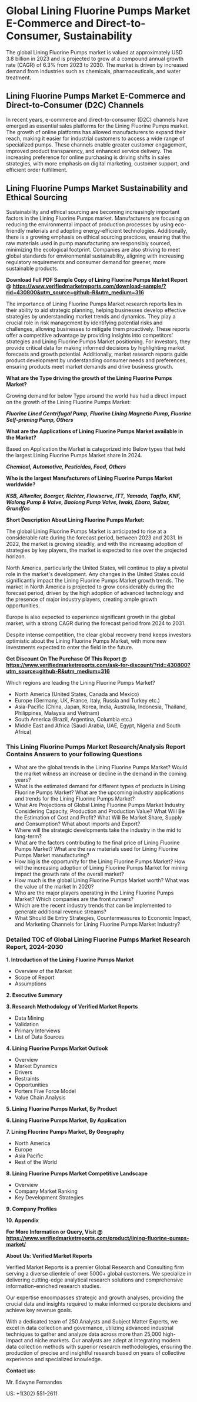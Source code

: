 <h1>Global Lining Fluorine Pumps Market E-Commerce and Direct-to-Consumer, Sustainability</h1><p class=""><p>The global Lining Fluorine Pumps market is valued at approximately USD 3.8 billion in 2023 and is projected to grow at a compound annual growth rate (CAGR) of 6.3% from 2023 to 2030. The market is driven by increased demand from industries such as chemicals, pharmaceuticals, and water treatment.</p><h2>Lining Fluorine Pumps Market E-Commerce and Direct-to-Consumer (D2C) Channels</h2><p>In recent years, e-commerce and direct-to-consumer (D2C) channels have emerged as essential sales platforms for the Lining Fluorine Pumps market. The growth of online platforms has allowed manufacturers to expand their reach, making it easier for industrial customers to access a wide range of specialized pumps. These channels enable greater customer engagement, improved product transparency, and enhanced service delivery. The increasing preference for online purchasing is driving shifts in sales strategies, with more emphasis on digital marketing, customer support, and efficient order fulfillment.</p><h2>Lining Fluorine Pumps Market Sustainability and Ethical Sourcing</h2><p>Sustainability and ethical sourcing are becoming increasingly important factors in the Lining Fluorine Pumps market. Manufacturers are focusing on reducing the environmental impact of production processes by using eco-friendly materials and adopting energy-efficient technologies. Additionally, there is a growing emphasis on ethical sourcing practices, ensuring that the raw materials used in pump manufacturing are responsibly sourced, minimizing the ecological footprint. Companies are also striving to meet global standards for environmental sustainability, aligning with increasing regulatory requirements and consumer demand for greener, more sustainable products.</p></p><p class=""><strong>Download Full PDF Sample Copy of Lining Fluorine Pumps Market Report @ <a href="https://www.verifiedmarketreports.com/download-sample/?rid=430800&utm_source=github-R&utm_medium=316" target="_blank">https://www.verifiedmarketreports.com/download-sample/?rid=430800&utm_source=github-R&utm_medium=316</a></strong></p><p>The importance of&nbsp;Lining Fluorine Pumps Market research reports lies in their ability to aid strategic planning, helping businesses develop effective strategies by understanding market trends and dynamics. They play a crucial role in risk management by identifying potential risks and challenges, allowing businesses to mitigate them proactively. These reports offer a competitive advantage by providing insights into competitors' strategies and Lining Fluorine Pumps Market positioning. For investors, they provide critical data for making informed decisions by highlighting market forecasts and growth potential. Additionally, market research reports guide product development by understanding consumer needs and preferences, ensuring products meet market demands and drive business growth.</p><p><strong>What are the&nbsp;Type driving the growth of the Lining Fluorine Pumps Market?</strong></p><p id="" class="">Growing demand for below Type around the world has had a direct impact on the growth of the Lining Fluorine Pumps Market:</p><p class=""><em><strong>Fluorine Lined Centrifugal Pump, Fluorine Lining Magnetic Pump, Fluorine Self-priming Pump, Others</strong></em></p><p class=""><strong>What are the&nbsp;Applications&nbsp;of Lining Fluorine Pumps Market available in the Market?</strong></p><p id="" class="">Based on Application the Market is categorized into Below types that held the largest Lining Fluorine Pumps Market share In 2024.</p><p class=""><em><strong>Chemical, Automotive, Pesticides, Food, Others</strong></em></p><p class=""><strong>Who is the largest Manufacturers of Lining Fluorine Pumps Market worldwide?</strong></p><p><em><strong>KSB, Allweiler, Boerger, Richter, Flowserve, ITT, Yamada, Tapflo, KNF, Wolong Pump & Valve, Baolong Pump Valve, Iwaki, Ebara, Sulzer, Grundfos</strong></em></p><p id="" class=""><strong>Short Description About Lining Fluorine Pumps Market:</strong></p><p>The global Lining Fluorine Pumps Market is anticipated to rise at a considerable rate during the forecast period, between 2023 and 2031. In 2022, the market is growing steadily, and with the increasing adoption of strategies by key players, the market is expected to rise over the projected horizon.</p><p>North America, particularly the United States, will continue to play a pivotal role in the market's development. Any changes in the United States could significantly impact the Lining Fluorine Pumps Market growth trends. The market in North America is projected to grow considerably during the forecast period, driven by the high adoption of advanced technology and the presence of major industry players, creating ample growth opportunities.</p><p>Europe is also expected to experience significant growth in the global market, with a strong CAGR during the forecast period from 2024 to 2031.</p><p>Despite intense competition, the clear global recovery trend keeps investors optimistic about the Lining Fluorine Pumps Market, with more new investments expected to enter the field in the future.</p><p id="" class=""><strong>Get Discount On The Purchase Of This Report @ <a href="https://www.verifiedmarketreports.com/ask-for-discount/?rid=430800?utm_source=github-R&utm_medium=316" target="_blank">https://www.verifiedmarketreports.com/ask-for-discount/?rid=430800?utm_source=github-R&utm_medium=316</a></strong></p><p class="">Which regions are leading the Lining Fluorine Pumps Market?</p><ul><li>North America (United States, Canada and Mexico)</li><li>Europe (Germany, UK, France, Italy, Russia and Turkey etc.)</li><li>Asia-Pacific (China, Japan, Korea, India, Australia, Indonesia, Thailand, Philippines, Malaysia and Vietnam)</li><li>South America (Brazil, Argentina, Columbia etc.)</li><li>Middle East and Africa (Saudi Arabia, UAE, Egypt, Nigeria and South Africa)</li></ul><h3 id="" class="">This Lining Fluorine Pumps Market Research/Analysis Report Contains Answers to your following Questions</h3><ul><li>What are the global trends in the Lining Fluorine Pumps Market? Would the market witness an increase or decline in the demand in the coming years?</li><li>What is the estimated demand for different types of products in Lining Fluorine Pumps Market? What are the upcoming industry applications and trends for the Lining Fluorine Pumps Market?</li><li>What Are Projections of Global Lining Fluorine Pumps Market Industry Considering Capacity, Production and Production Value? What Will Be the Estimation of Cost and Profit? What Will Be Market Share, Supply and Consumption? What about imports and Export?</li><li>Where will the strategic developments take the industry in the mid to long-term?</li><li>What are the factors contributing to the final price of Lining Fluorine Pumps Market? What are the raw materials used for Lining Fluorine Pumps Market manufacturing?</li><li>How big is the opportunity for the Lining Fluorine Pumps Market? How will the increasing adoption of Lining Fluorine Pumps Market for mining impact the growth rate of the overall market?</li><li>How much is the global Lining Fluorine Pumps Market worth? What was the value of the market In 2020?</li><li>Who are the major players operating in the Lining Fluorine Pumps Market? Which companies are the front runners?</li><li>Which are the recent industry trends that can be implemented to generate additional revenue streams?</li><li>What Should Be Entry Strategies, Countermeasures to Economic Impact, and Marketing Channels for Lining Fluorine Pumps Market Industry?</li></ul><h3 id="" class="">Detailed TOC of Global Lining Fluorine Pumps Market Research Report, 2024-2030</h3><p id="" class=""><strong>1. Introduction of the Lining Fluorine Pumps Market</strong></p><ul><li>Overview of the Market</li><li>Scope of Report</li><li>Assumptions</li></ul><p id="" class=""><strong>2. Executive Summary</strong></p><p id="" class=""><strong>3. Research Methodology of Verified Market Reports</strong></p><ul><li>Data Mining</li><li>Validation</li><li>Primary Interviews</li><li>List of Data Sources</li></ul><p id="" class=""><strong>4. Lining Fluorine Pumps Market Outlook</strong></p><ul><li>Overview</li><li>Market Dynamics</li><li>Drivers</li><li>Restraints</li><li>Opportunities</li><li>Porters Five Force Model</li><li>Value Chain Analysis</li></ul><p id="" class=""><strong>5. Lining Fluorine Pumps Market, By Product</strong></p><p id="" class=""><strong>6. Lining Fluorine Pumps Market, By Application</strong></p><p id="" class=""><strong>7. Lining Fluorine Pumps Market, By Geography</strong></p><ul><li>North America</li><li>Europe</li><li>Asia Pacific</li><li>Rest of the World</li></ul><p id="" class=""><strong>8. Lining Fluorine Pumps Market Competitive Landscape</strong></p><ul><li>Overview</li><li>Company Market Ranking</li><li>Key Development Strategies</li></ul><p id="" class=""><strong>9. Company Profiles</strong></p><p id="" class=""><strong>10. Appendix</strong></p><p id="" class=""><strong>For More Information or Query, Visit @ <a href="https://www.verifiedmarketreports.com/product/lining-fluorine-pumps-market/" target="_blank">https://www.verifiedmarketreports.com/product/lining-fluorine-pumps-market/</a></strong></p><p id="" class=""><strong>About Us: Verified Market Reports</strong></p><p id="" class="">Verified Market Reports is a premier Global Research and Consulting firm serving a diverse clientele of over 5000+ global customers. We specialize in delivering cutting-edge analytical research solutions and comprehensive information-enriched research studies.</p><p id="" class="">Our expertise encompasses strategic and growth analyses, providing the crucial data and insights required to make informed corporate decisions and achieve key revenue goals.</p><p id="" class="">With a dedicated team of 250 Analysts and Subject Matter Experts, we excel in data collection and governance, utilizing advanced industrial techniques to gather and analyze data across more than 25,000 high-impact and niche markets. Our analysts are adept at integrating modern data collection methods with superior research methodologies, ensuring the production of precise and insightful research based on years of collective experience and specialized knowledge.</p><p id="" class=""><strong>Contact us:</strong></p><p id="" class="">Mr. Edwyne Fernandes</p><p id="" class="">US: +1(302) 551-2611</p>